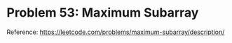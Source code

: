 # Problem 53: Maximum Subarray

Reference: https://leetcode.com/problems/maximum-subarray/description/